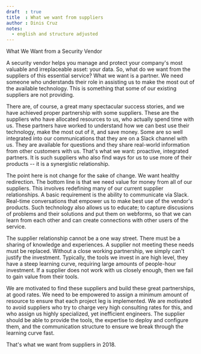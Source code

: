 ```yaml
---
draft  : true
title  : What we want from suppliers
author : Dinis Cruz
notes:
  - english and structure adjusted
---
```


What We Want from a Security Vendor

A security vendor helps you manage and protect your company's most valuable and irreplaceable asset: your data. So, what do we want from the suppliers of this essential service? What we want is a partner. We need someone who understands their role in assisting us to make the most out of the available technology. This is something that some of our existing suppliers are not providing. 

There are, of course, a great many spectacular success stories, and we have achieved proper partnership with some suppliers. These are the suppliers who have allocated resources to us, who actually spend time with us. These partners have worked to understand how we can best use their technology, make the most out of it, and save money. Some are so well integrated into our communications that they are on a Slack channel with us. They are available for questions and they share real-world information from other customers with us. That's what we want: proactive, integrated partners. It is such suppliers who also find ways for us to use more of their products -- it is a synergistic relationship. 

The point here is not change for the sake of change. We want healthy redirection. The bottom line is that we need value for money from all of our suppliers. This involves redefining many of our current supplier relationships. A basic requirement is the ability to communicate via Slack. Real-time conversations that empower us to make best use of the vendor's products. Such technology also allows us to educate; to capture discusions of problems and their solutions and put them on webforms, so that we can learn from each other and can create connections with other users of the service. 

The supplier relationship cannot be a one way street. There must be a sharing of knowledge and experiences. A supplier not meeting these needs must be replaced. Without a close working partnership, we simply can't justify the investment. Typically, the tools we invest in are high level, they have a steep learning curve, requiring large amounts of people-hour investment. If a supplier does not work with us closely enough, then we fail to gain value from their tools. 

We are motivated to find these suppliers and build these great partnerships, at good rates. We need to be empowered to assign a minimum amount of resource to ensure that each project leg is implemented. We are motivated to avoid suppliers who try to charge very high consulting rates for this, and who assign us highly specialized, yet inefficient engineers. The supplier should be able to provide the tools, the expertise to deploy and configure them, and the communication structure to ensure we break through the learning curve fast.

That's what we want from suppliers in 2018.

